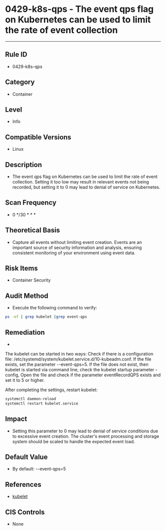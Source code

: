 # 0429-k8s-qps - The event qps flag on Kubernetes can be used to limit the rate of event collection

---

## Rule ID

- 0429-k8s-qps


## Category

- Container


## Level

- Info


## Compatible Versions


- Linux




## Description


- The event qps flag on Kubernetes can be used to limit the rate of event collection. Setting it too low may result in relevant events not being recorded, but setting it to 0 may lead to denial of service on Kubernetes.



## Scan Frequency
- 0 */30 * * *

## Theoretical Basis


- Capture all events without limiting event creation. Events are an important source of security information and analysis, ensuring consistent monitoring of your environment using event data.





## Risk Items


- Container Security



## Audit Method
- Execute the following command to verify:

```bash
ps -ef | grep kubelet |grep event-qps
```



## Remediation
- 
The kubelet can be started in two ways:
Check if there is a configuration file: /etc/systemd/system/kubelet.service.d/10-kubeadm.conf. If the file exists, set the parameter --event-qps=5.
If the file does not exist, then kubelet is started via command line, check the kubelet startup parameter -config,
Open the file and check if the parameter eventRecordQPS exists and set it to 5 or higher.

After completing the settings, restart kubelet:
```bash
systemctl daemon-reload
systemctl restart kubelet.service
```



## Impact


- Setting this parameter to 0 may lead to denial of service conditions due to excessive event creation. The cluster's event processing and storage system should be scaled to handle the expected event load.




## Default Value


- By default: --event-qps=5




## References


- [kubelet](https://kubernetes.io/docs/admin/kubelet/)



## CIS Controls


- None